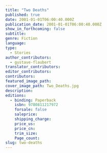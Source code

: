 ```yaml
---
title: "Two Deaths"
published: true
date: 2001-01-01T06:00:40.000Z
publication_date: 2001-01-01T06:00:40.000Z
show_in_forthcoming: false
subtitle:
genre: Fiction
language:
type:
  - Stories
author_contributors:
  - gustave-flaubert
translator_contributors:
editor_contributors:
contributors:
featured_image_path:
cover_image_path: Two_Deaths.jpg
description:
editions:
  - binding: Paperback
    isbn: 9780811217972
    forsale: false
    saleprice:
    shipping_charge:
    price_us:
    price_cn:
    trim_size:
    Page_count:
slug: two-deaths
---
```

